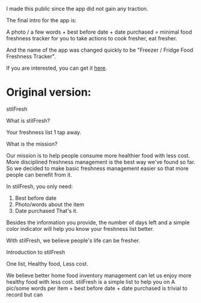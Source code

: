 I made this public since the app did not gain any traction.

The final intro for the app is:

A photo / a few words + best before date + date purchased = minimal food freshness tracker for you to take actions to cook fresher, eat fresher.

And the name of the app was changed quickly to be "Freezer / Fridge Food Freshness Tracker".

If you are interested, you can get it [here](https://itunes.apple.com/app/id933671952). 

Original version:
=========
stilFresh

What is stilFresh?

Your freshness list 1 tap away.

What is the mission?

Our mission is to help people consume more healthier food with less cost. More disciplined freshness management is the best way we've found so far. So we decided to make basic freshness management easier so that more people can benefit from it.

In stilFresh, you only need:
1. Best before date
2. Photo/words about the item
3. Date purchased
That's it.

Besides the information you provide, the number of days left and a simple color indicator will help you know your freshness list better.

With stilFresh, we believe people's life can be fresher.

Introduction to stilFresh

One list, Healthy food, Less cost.

We believe better home food inventory management can let us enjoy more healthy food with less cost. stilFresh is a simple list to help you on A pic/some words per item + best before date + date purchased is trivial to record but can 
